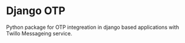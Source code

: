 # Django OTP

Python package for OTP integreation in django based applications with Twillo Messageing service.